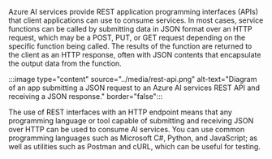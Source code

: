 
Azure AI services provide REST application programming interfaces (APIs) that client applications can use to consume services. In most cases, service functions can be called by submitting data in JSON format over an HTTP request, which may be a POST, PUT, or GET request depending on the specific function being called. The results of the function are returned to the client as an HTTP response, often with JSON contents that encapsulate the output data from the function.

:::image type="content" source="../media/rest-api.png" alt-text="Diagram of an app submitting a JSON request to an Azure AI services REST API and receiving a JSON response." border="false":::

The use of REST interfaces with an HTTP endpoint means that any programming language or tool capable of submitting and receiving JSON over HTTP can be used to consume AI services. You can use common programming languages such as Microsoft C#, Python, and JavaScript; as well as utilities such as Postman and cURL, which can be useful for testing.
